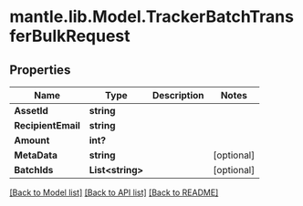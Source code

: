 # mantle.lib.Model.TrackerBatchTransferBulkRequest
## Properties

Name | Type | Description | Notes
------------ | ------------- | ------------- | -------------
**AssetId** | **string** |  | 
**RecipientEmail** | **string** |  | 
**Amount** | **int?** |  | 
**MetaData** | **string** |  | [optional] 
**BatchIds** | **List&lt;string&gt;** |  | [optional] 

[[Back to Model list]](../README.md#documentation-for-models) [[Back to API list]](../README.md#documentation-for-api-endpoints) [[Back to README]](../README.md)


